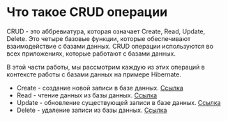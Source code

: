 # Что такое CRUD операции

CRUD - это аббревиатура, которая означает Create, Read, Update, Delete. Это четыре базовые функции, которые обеспечивают взаимодействие с базами данных. CRUD операции используются во всех приложениях, которые работают с базами данных. 

В этой части работы, мы рассмотрим каждую из этих операций в контексте работы с базами данных на примере Hibernate.

- Create - создание новой записи в базе данных. [Ссылка](create.md) 
- Read - чтение данных из базы данных. [Ссылка](read.md)
- Update - обновление существующей записи в базе данных. [Ссылка](update.md)
- Delete - удаление записи из базы данных. [Ссылка](delete.md)